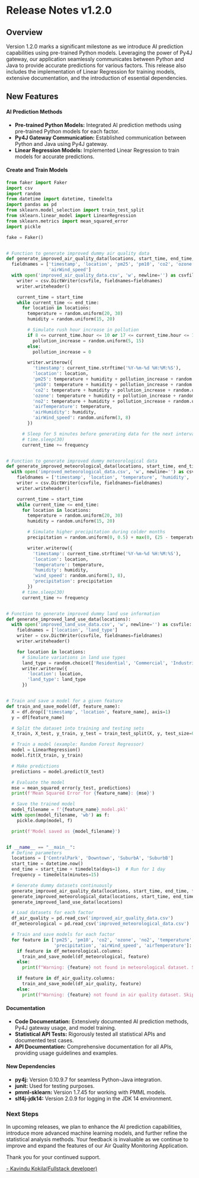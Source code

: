 # Release Notes v1.2.0

## Overview

Version 1.2.0 marks a significant milestone as we introduce AI prediction capabilities using pre-trained Python models.
Leveraging the power of Py4J gateway, our application seamlessly communicates between Python and Java to provide
accurate predictions for various factors. This release also includes the implementation of Linear Regression for
training models, extensive documentation, and the introduction of essential dependencies.

## New Features

#### AI Prediction Methods

- **Pre-trained Python Models:** Integrated AI prediction methods using pre-trained Python models for each factor.
- **Py4J Gateway Communication:** Established communication between Python and Java using Py4J gateway.
- **Linear Regression Models:** Implemented Linear Regression to train models for accurate predictions.

#### Create and Train Models

```python
from faker import Faker
import csv
import random
from datetime import datetime, timedelta
import pandas as pd
from sklearn.model_selection import train_test_split
from sklearn.linear_model import LinearRegression
from sklearn.metrics import mean_squared_error
import pickle

fake = Faker()


# Function to generate improved dummy air quality data
def generate_improved_air_quality_data(locations, start_time, end_time, frequency):
  fieldnames = ['timestamp', 'location', 'pm25', 'pm10', 'co2', 'ozone', 'no2', 'airTemperature', 'airHumidity',
                'airWind_speed']
  with open('improved_air_quality_data.csv', 'w', newline='') as csvfile:
    writer = csv.DictWriter(csvfile, fieldnames=fieldnames)
    writer.writeheader()

    current_time = start_time
    while current_time <= end_time:
      for location in locations:
        temperature = random.uniform(20, 30)
        humidity = random.uniform(15, 20)

        # Simulate rush hour increase in pollution
        if 8 <= current_time.hour <= 10 or 17 <= current_time.hour <= 19:
          pollution_increase = random.uniform(5, 15)
        else:
          pollution_increase = 0

        writer.writerow({
          'timestamp': current_time.strftime('%Y-%m-%d %H:%M:%S'),
          'location': location,
          'pm25': temperature + humidity + pollution_increase + random.uniform(-2, 2),
          'pm10': temperature + humidity + pollution_increase + random.uniform(-2, 2),
          'co2': temperature + humidity + pollution_increase + random.uniform(-3, 3),
          'ozone': temperature + humidity + pollution_increase + random.uniform(-2, 2),
          'no2': temperature + humidity + pollution_increase + random.uniform(-1, 1),
          'airTemperature': temperature,
          'airHumidity': humidity,
          'airWind_speed': random.uniform(3, 8)
        })

      # Sleep for 5 minutes before generating data for the next interval
      # time.sleep(30)
      current_time += frequency


# Function to generate improved dummy meteorological data
def generate_improved_meteorological_data(locations, start_time, end_time, frequency):
  with open('improved_meteorological_data.csv', 'w', newline='') as csvfile:
    fieldnames = ['timestamp', 'location', 'temperature', 'humidity', 'wind_speed', 'precipitation']
    writer = csv.DictWriter(csvfile, fieldnames=fieldnames)
    writer.writeheader()

    current_time = start_time
    while current_time <= end_time:
      for location in locations:
        temperature = random.uniform(20, 30)
        humidity = random.uniform(15, 20)

        # Simulate higher precipitation during colder months
        precipitation = random.uniform(0, 0.5) + max(0, (25 - temperature) / 25)

        writer.writerow({
          'timestamp': current_time.strftime('%Y-%m-%d %H:%M:%S'),
          'location': location,
          'temperature': temperature,
          'humidity': humidity,
          'wind_speed': random.uniform(3, 8),
          'precipitation': precipitation
        })
      # time.sleep(30)
      current_time += frequency


# Function to generate improved dummy land use information
def generate_improved_land_use_data(locations):
  with open('improved_land_use_data.csv', 'w', newline='') as csvfile:
    fieldnames = ['location', 'land_type']
    writer = csv.DictWriter(csvfile, fieldnames=fieldnames)
    writer.writeheader()

    for location in locations:
      # Simulate variations in land use types
      land_type = random.choice(['Residential', 'Commercial', 'Industrial', 'Park'])
      writer.writerow({
        'location': location,
        'land_type': land_type
      })


# Train and save a model for a given feature
def train_and_save_model(df, feature_name):
  X = df.drop(['timestamp', 'location', feature_name], axis=1)
  y = df[feature_name]

  # Split the dataset into training and testing sets
  X_train, X_test, y_train, y_test = train_test_split(X, y, test_size=0.2, random_state=42)

  # Train a model (example: Random Forest Regressor)
  model = LinearRegression()
  model.fit(X_train, y_train)

  # Make predictions
  predictions = model.predict(X_test)

  # Evaluate the model
  mse = mean_squared_error(y_test, predictions)
  print(f'Mean Squared Error for {feature_name}: {mse}')

  # Save the trained model
  model_filename = f'{feature_name}_model.pkl'
  with open(model_filename, 'wb') as f:
    pickle.dump(model, f)

  print(f'Model saved as {model_filename}')


if __name__ == "__main__":
  # Define parameters
  locations = ['CentralPark', 'Downtown', 'SuburbA', 'SuburbB']
  start_time = datetime.now()
  end_time = start_time + timedelta(days=1)  # Run for 1 day
  frequency = timedelta(minutes=15)

  # Generate dummy datasets continuously
  generate_improved_air_quality_data(locations, start_time, end_time, frequency)
  generate_improved_meteorological_data(locations, start_time, end_time, frequency)
  generate_improved_land_use_data(locations)

  # Load datasets for each factor
  df_air_quality = pd.read_csv('improved_air_quality_data.csv')
  df_meteorological = pd.read_csv('improved_meteorological_data.csv')

  # Train and save models for each factor
  for feature in ['pm25', 'pm10', 'co2', 'ozone', 'no2', 'temperature', 'humidity', 'airHumidity', 'wind_speed',
                  'precipitation', 'airWind_speed', 'airTemperature']:
    if feature in df_meteorological.columns:
      train_and_save_model(df_meteorological, feature)
    else:
      print(f"Warning: {feature} not found in meteorological dataset. Skipping...")

    if feature in df_air_quality.columns:
      train_and_save_model(df_air_quality, feature)
    else:
      print(f"Warning: {feature} not found in air quality dataset. Skipping...")
```

#### Documentation
- **Code Documentation:** Extensively documented AI prediction methods, Py4J gateway usage, and model training.
- **Statistical API Tests:** Rigorously tested all statistical APIs and documented test cases.
- **API Documentation:** Comprehensive documentation for all APIs, providing usage guidelines and examples.

#### New Dependencies
- **py4j:** Version 0.10.9.7 for seamless Python-Java integration.
- **junit:** Used for testing purposes.
- **pmml-sklearn:** Version 1.7.45 for working with PMML models.
- **slf4j-jdk14:** Version 2.0.9 for logging in the JDK 14 environment.

### Next Steps
In upcoming releases, we plan to enhance the AI prediction capabilities, introduce more advanced machine learning models, and further refine the statistical analysis methods. Your feedback is invaluable as we continue to improve and expand the features of our Air Quality Monitoring Application.

Thank you for your continued support.

[- Kavindu Kokila(Fullstack developer)](mailto:kavindu.kokila.info@gmail.com)
